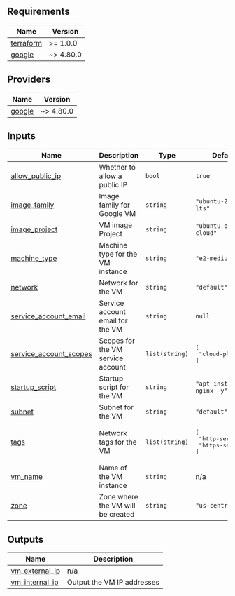 <!-- BEGIN_TF_DOCS -->
## Requirements

| Name | Version |
|------|---------|
| <a name="requirement_terraform"></a> [terraform](#requirement\_terraform) | >= 1.0.0 |
| <a name="requirement_google"></a> [google](#requirement\_google) | ~> 4.80.0 |
## Providers

| Name | Version |
|------|---------|
| <a name="provider_google"></a> [google](#provider\_google) | ~> 4.80.0 |
## Inputs

| Name | Description | Type | Default | Required |
|------|-------------|------|---------|:--------:|
| <a name="input_allow_public_ip"></a> [allow\_public\_ip](#input\_allow\_public\_ip) | Whether to allow a public IP | `bool` | `true` | no |
| <a name="input_image_family"></a> [image\_family](#input\_image\_family) | Image family for Google  VM | `string` | `"ubuntu-2204-lts"` | no |
| <a name="input_image_project"></a> [image\_project](#input\_image\_project) | VM image Project | `string` | `"ubuntu-os-cloud"` | no |
| <a name="input_machine_type"></a> [machine\_type](#input\_machine\_type) | Machine type for the VM instance | `string` | `"e2-medium"` | no |
| <a name="input_network"></a> [network](#input\_network) | Network for the VM | `string` | `"default"` | no |
| <a name="input_service_account_email"></a> [service\_account\_email](#input\_service\_account\_email) | Service account email for the VM | `string` | `null` | no |
| <a name="input_service_account_scopes"></a> [service\_account\_scopes](#input\_service\_account\_scopes) | Scopes for the VM service account | `list(string)` | <pre>[<br/>  "cloud-platform"<br/>]</pre> | no |
| <a name="input_startup_script"></a> [startup\_script](#input\_startup\_script) | Startup script for the VM | `string` | `"apt install nginx -y"` | no |
| <a name="input_subnet"></a> [subnet](#input\_subnet) | Subnet for the VM | `string` | `"default"` | no |
| <a name="input_tags"></a> [tags](#input\_tags) | Network tags for the VM | `list(string)` | <pre>[<br/>  "http-server",<br/>  "https-server"<br/>]</pre> | no |
| <a name="input_vm_name"></a> [vm\_name](#input\_vm\_name) | Name of the VM instance | `string` | n/a | yes |
| <a name="input_zone"></a> [zone](#input\_zone) | Zone where the VM will be created | `string` | `"us-central1-a"` | no |
## Outputs

| Name | Description |
|------|-------------|
| <a name="output_vm_external_ip"></a> [vm\_external\_ip](#output\_vm\_external\_ip) | n/a |
| <a name="output_vm_internal_ip"></a> [vm\_internal\_ip](#output\_vm\_internal\_ip) | Output the VM IP addresses |
<!-- END_TF_DOCS -->